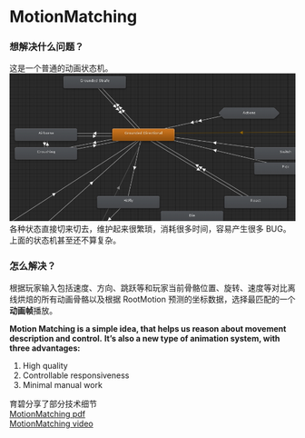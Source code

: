 # MotionMatching

### 想解决什么问题？
这是一个普通的动画状态机。<br>
![anim-state-machine](/Images/anim-state-machine.png)<br>
各种状态直接切来切去，维护起来很繁琐，消耗很多时间，容易产生很多 BUG。上面的状态机甚至还不算复杂。<br>

### 怎么解决？
根据玩家输入包括速度、方向、跳跃等和玩家当前骨骼位置、旋转、速度等对比离线烘焙的所有动画骨骼以及根据 RootMotion 预测的坐标数据，选择最匹配的一个**动画帧**播放。

**Motion Matching is a simple idea, that helps us reason about movement description and control.**
**It’s also a new type of animation system, with three advantages:**
1. High quality
2. Controllable responsiveness
3. Minimal manual work

育碧分享了部分技术细节<br>
[MotionMatching pdf](https://twvideo01.ubm-us.net/o1/vault/gdc2016/Presentations/Clavet_Simon_MotionMatching.pdf)<br>
[MotionMatching video](https://www.gdcvault.com/play/1023280/Motion-Matching-and-The-Road)<br>
